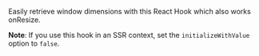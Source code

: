 Easily retrieve window dimensions with this React Hook which also works onResize.

**Note**: If you use this hook in an SSR context, set the `initializeWithValue` option to `false`.
